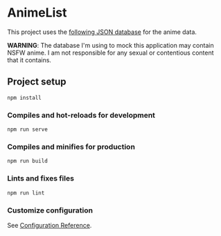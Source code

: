 # AnimeList
  This project uses the [following JSON database](https://github.com/manami-project/anime-offline-database) for the anime data.


  __WARNING__: The database I'm using to mock this application may contain NSFW anime. I am not responsible for any sexual or contentious content that it contains.
## Project setup
```
npm install
```

### Compiles and hot-reloads for development
```
npm run serve
```

### Compiles and minifies for production
```
npm run build
```

### Lints and fixes files
```
npm run lint
```

### Customize configuration
See [Configuration Reference](https://cli.vuejs.org/config/).
